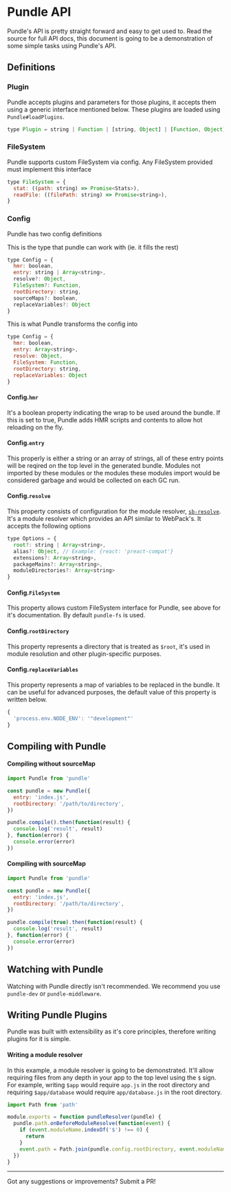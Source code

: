 # Pundle API

Pundle's API is pretty straight forward and easy to get used to. Read the source for full API docs, this document is going to be a demonstration of some simple tasks using Pundle's API.

## Definitions

### Plugin

Pundle accepts plugins and parameters for those plugins, it accepts them using a generic interface mentioned below. These plugins are loaded using `Pundle#loadPlugins`.
```js
type Plugin = string | Function | [string, Object] | [Function, Object]
```

### FileSystem

Pundle supports custom FileSystem via config. Any FileSystem provided must implement this interface

```js
type FileSystem = {
  stat: ((path: string) => Promise<Stats>),
  readFile: ((filePath: string) => Promise<string>),
}
```

### Config
Pundle has two config definitions

This is the type that pundle can work with (ie. it fills the rest)
```js
type Config = {
  hmr: boolean,
  entry: string | Array<string>,
  resolve?: Object,
  FileSystem?: Function,
  rootDirectory: string,
  sourceMaps?: boolean,
  replaceVariables?: Object
}
```
This is what Pundle transforms the config into
```js
type Config = {
  hmr: boolean,
  entry: Array<string>,
  resolve: Object,
  FileSystem: Function,
  rootDirectory: string,
  replaceVariables: Object
}
```

#### Config.`hmr`
It's a boolean property indicating the wrap to be used around the bundle. If this is set to true, Pundle adds
HMR scripts and contents to allow hot reloading on the fly.

#### Config.`entry`
This properly is either a string or an array of strings, all of these entry points will be reqired on the top level in the generated bundle. Modules not imported by these modules or the modules these modules import would be considered garbage and would be collected on each GC run.

#### Config.`resolve`
This property consists of configuration for the module resolver, [`sb-resolve`][sb-resolve]. It's a module resolver which provides an API similar to WebPack's. It accepts the following options
```js
type Options = {
  root?: string | Array<string>,
  alias?: Object, // Example: {react: 'preact-compat'}
  extensions?: Array<string>,
  packageMains?: Array<string>,
  moduleDirectories?: Array<string>
}
```

#### Config.`FileSystem`
This property allows custom FileSystem interface for Pundle, see above for it's documentation. By default `pundle-fs` is used.

#### Config.`rootDirectory`
This property represents a directory that is treated as `$root`, it's used in module resolution and other plugin-specific purposes.

#### Config.`replaceVariables`
This property represents a map of variables to be replaced in the bundle. It can be useful for advanced purposes, the default value of this property is written below.
```js
{
  'process.env.NODE_ENV': '"development"'
}
```

## Compiling with Pundle

#### Compiling without sourceMap

```js
import Pundle from 'pundle'

const pundle = new Pundle({
  entry: 'index.js',
  rootDirectory: '/path/to/directory',
})

pundle.compile().then(function(result) {
  console.log('result', result)
}, function(error) {
  console.error(error)
})
```

#### Compiling with sourceMap

```js
import Pundle from 'pundle'

const pundle = new Pundle({
  entry: 'index.js',
  rootDirectory: '/path/to/directory',
})

pundle.compile(true).then(function(result) {
  console.log('result', result)
}, function(error) {
  console.error(error)
})
```

## Watching with Pundle

Watching with Pundle directly isn't recommended. We recommend you use `pundle-dev` or `pundle-middleware`.

## Writing Pundle Plugins

Pundle was built with extensibility as it's core principles, therefore writing plugins for it is simple.

#### Writing a module resolver

In this example, a module resolver is going to be demonstrated. It'll allow requiring files from any depth in your app to the top level using the `$` sign. For example, writing `$app` would require `app.js` in the root directory and requiring `$app/database` would require `app/database.js` in the root directory.

```js
import Path from 'path'

module.exports = function pundleResolver(pundle) {
  pundle.path.onBeforeModuleResolve(function(event) {
    if (event.moduleName.indexOf('$') !== 0) {
      return
    }
    event.path = Path.join(pundle.config.rootDirectory, event.moduleName.substr(1))
  })
}
```

---
Got any suggestions or improvements? Submit a PR!

[sb-resolve]:https://github.com/steelbrain/resolve
